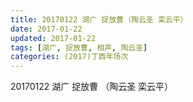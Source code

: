 ```yaml
---
title: 20170122 湖广 捉放曹（陶云圣 栾云平）
date: 2017-01-22
updated: 2017-01-22
tags: [湖广, 捉放曹, 相声, 陶云圣] 
categories: (2017)丁酉年场次 
---
```

20170122 湖广 捉放曹 （陶云圣 栾云平）